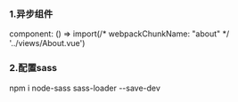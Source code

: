 ### 1.异步组件
component: () => import(/* webpackChunkName: "about" */ '../views/About.vue')

### 2.配置sass
npm i node-sass sass-loader --save-dev
<style lang='scss'>

嵌套，混合 ，继承


font-size:13.33333333vw;
    /* 1rem = 100px     ?/100=100vw/750*/
    ui提供(*2/100)

3.路由的重定向 redirect
4.命名路由 name
5.别名:alias path:'/home' alias:'/h'
6.命名视图
<router-view name='xxx'>

{
    path:xxx,
    components:{
        default:组件,
        router-view的名字:渲染组件
    }
}

7.当前路由样式
router-link-exact-active 
router-link-active(用子路由样式，如果父路由的样式也存在用这个类)
子路由在router-link里面路径要写全称 
redirect写在components外面
8.404页面
写在最下边
{
    path:'**',
    component:NotFound
  }

9.路由的元数据（meta）
路由的数据放在meta里
{
    path:'**',
    component:NotFound,
    meta:{//路由的元数据
      flag:true
    }
  }
  监控路由数据的变化
watch:{
      $route:{//监听当前路由的变化
        handler(n){
          console.log(n.meta.flag);
          this.visible = !n.meta.flag//flag是true的时候，导航不可见
        },
        immediate:true
      }
    }

11.路由传参 id
    <router-link to='/list/:实际参数'>xxx</router-link>

    路由对象
    {
        path:'list/:type',
        component:Xxx
    }

    this.$route 当前的路由对象
    this.$route.params.变量 就可以拿到路由传过来的参数

4.监听路由参数的变化，随时可以拿到路由的参数
    watch:{
        //监听路由参数的变化在组件没有卸载的情况下
        $route:{
            //n相当于this.$route
            handler(n){
                console.log(n.params.type,222)
            },
            immediate:true
        }
    }

    挂载阶段和创建阶段的四个钩子函数要重新执行的话需要组件卸载后切换回来重新执行

    watch:{//监听路由参数的变化 在组件没有卸载的情况下
        $route:{
            handler(n){//n相当于this.$route
                getList(n.params.type).then((res)=>{
                    if(res.data.code === 200){
                        this.list = res.data.data.list;
                    }
                })
                // console.log(n.params.type,222)
            },
            immediate:true

        },  
    }


